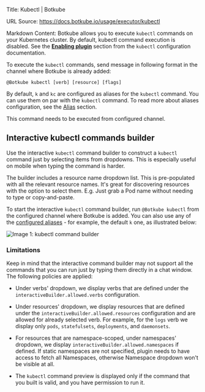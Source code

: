 Title: Kubectl | Botkube

URL Source: https://docs.botkube.io/usage/executor/kubectl

Markdown Content:
Botkube allows you to execute `kubectl` commands on your Kubernetes cluster. By default, kubectl command execution is disabled. See the [**Enabling plugin**](https://docs.botkube.io/configuration/executor/kubectl#enabling-plugin) section from the `kubectl` configuration documentation.

To execute the `kubectl` commands, send message in following format in the channel where Botkube is already added:

    @Botkube kubectl [verb] [resource] [flags]

By default, `k` and `kc` are configured as aliases for the `kubectl` command. You can use them on par with the `kubectl` command. To read more about aliases configuration, see the [Alias](https://docs.botkube.io/configuration/alias) section.

This command needs to be executed from configured channel.

Interactive kubectl commands builder[​](#interactive-kubectl-commands-builder "Direct link to Interactive kubectl commands builder")
------------------------------------------------------------------------------------------------------------------------------------

Use the interactive `kubectl` command builder to construct a `kubectl` command just by selecting items from dropdowns. This is especially useful on mobile when typing the command is harder.

The builder includes a resource name dropdown list. This is pre-populated with all the relevant resource names. It's great for discovering resources with the option to select them. E.g. Just grab a Pod name without needing to type or copy-and-paste.

To start the interactive `kubectl` command builder, run `@Botkube kubectl` from the configured channel where Botkube is added. You can also use any of the [configured aliases](https://docs.botkube.io/configuration/alias) - for example, the default `k` one, as illustrated below:

![Image 1: kubectl command builder](https://docs.botkube.io/assets/images/kc-cmd-builder-90ea740becbf2c0f126436c4a6c013bd.gif)

### Limitations[​](#limitations "Direct link to Limitations")

Keep in mind that the interactive command builder may not support all the commands that you can run just by typing them directly in a chat window. The following policies are applied:

*   Under verbs' dropdown, we display verbs that are defined under the `interactiveBuilder.allowed.verbs` configuration.
    
*   Under resources' dropdown, we display resources that are defined under the `interactiveBuilder.allowed.resources` configuration and are allowed for already selected verb. For example, for the `logs` verb we display only `pods`, `statefulsets`, `deployments`, and `daemonsets`.
    
*   For resources that are namespace-scoped, under namespaces' dropdown, we display `interactiveBuilder.allowed.namespaces` if defined. If static namespaces are not specified, plugin needs to have access to fetch all Namespaces, otherwise Namespace dropdown won't be visible at all.
    
*   The `kubectl` command preview is displayed only if the command that you built is valid, and you have permission to run it.
